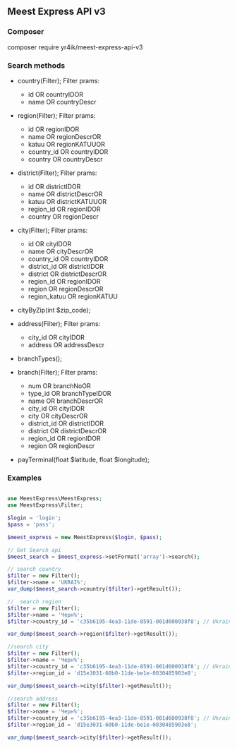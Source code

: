 
## Meest Express API v3



### Composer
composer require yr4ik/meest-express-api-v3



### Search methods

* country(Filter); Filter prams: 
    * id OR countryIDOR
	* name OR countryDescr
	
* region(Filter); Filter prams: 
    *  id OR regionIDOR
    *  name OR regionDescrOR
    *  katuu OR regionKATUUOR
    *  country_id OR countryIDOR
    *  country OR countryDescr
	
* district(Filter); Filter prams: 
    *  id OR districtIDOR
    *  name OR districtDescrOR
    *  katuu OR districtKATUUOR
    *  region_id OR regionIDOR
    *  country OR regionDescr
	
* city(Filter); Filter prams: 
    *  id OR cityIDOR
    *  name OR cityDescrOR
    *  country_id OR countryIDOR
    *  district_id OR districtIDOR
    *  district OR districtDescrOR
    *  region_id OR regionIDOR
    *  region OR regionDescrOR
    *  region_katuu OR regionKATUU
	
* cityByZip(int $zip_code);

* address(Filter); Filter prams: 
    *  city_id OR cityIDOR
    *  address OR addressDescr
	
* branchTypes();

* branch(Filter); Filter prams: 
    *  num OR branchNoOR
    *  type_id OR branchTypeIDOR
    *  name OR branchDescrOR
    *  city_id OR cityIDOR
    *  city OR cityDescrOR
    *  district_id OR districtIDOR
    *  district OR districtDescrOR
    *  region_id OR regionIDOR
    *  region OR regionDescr
	
* payTerminal(float $latitude, float $longitude);




### Examples
```php

use MeestExpress\MeestExpress;
use MeestExpress\Filter;

$login = 'login';
$pass = 'pass';

$meest_express = new MeestExpress($login, $pass);

// Get Search api 
$meest_search = $meest_express->setFormat('array')->search();

// search country
$filter = new Filter();
$filter->name = 'UKRAI%';
var_dump($meest_search->country($filter)->getResult());

//  search region
$filter = new Filter();
$filter->name = 'Черн%';
$filter->country_id = 'c35b6195-4ea3-11de-8591-001d600938f8'; // Ukraine

var_dump($meest_search->region($filter)->getResult());

//search city
$filter = new Filter();
$filter->name = 'Черн%';
$filter->country_id = 'c35b6195-4ea3-11de-8591-001d600938f8'; // Ukraine
$filter->region_id = 'd15e3031-60b0-11de-be1e-0030485903e8';

var_dump($meest_search->city($filter)->getResult());

//search address
$filter = new Filter();
$filter->name = 'Черн%';
$filter->country_id = 'c35b6195-4ea3-11de-8591-001d600938f8'; // Ukraine
$filter->region_id = 'd15e3031-60b0-11de-be1e-0030485903e8';

var_dump($meest_search->city($filter)->getResult());


```

